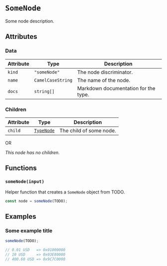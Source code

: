 # `SomeNode`

Some node description.

## Attributes

### Data

| Attribute | Type              | Description                          |
| --------- | ----------------- | ------------------------------------ |
| `kind`    | `"someNode"`      | The node discriminator.              |
| `name`    | `CamelCaseString` | The name of the node.                |
| `docs`    | `string[]`        | Markdown documentation for the type. |

### Children

| Attribute | Type                      | Description             |
| --------- | ------------------------- | ----------------------- |
| `child`   | [`TypeNode`](./typeNodes) | The child of some node. |

OR

_This node has no children._

## Functions

### `someNode(input)`

Helper function that creates a `SomeNode` object from TODO.

```ts
const node = someNode(TODO);
```

## Examples

### Some example title

```ts
someNode(TODO);

// 0.01 USD   => 0x01000000
// 10 USD     => 0x03E80000
// 400.60 USD => 0x9C7C0000
```
